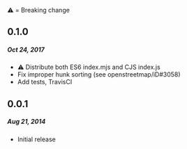 :warning: = Breaking change

## 0.1.0
##### Oct 24, 2017
* :warning: Distribute both ES6 index.mjs and CJS index.js
* Fix improper hunk sorting (see openstreetmap/iD#3058)
* Add tests, TravisCI

## 0.0.1
##### Aug 21, 2014
* Initial release
